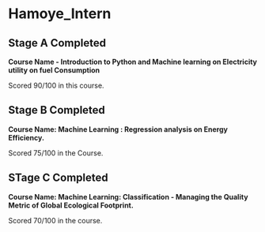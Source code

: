 # Hamoye_Intern
## Stage A Completed

**Course Name - Introduction to Python and Machine learning on Electricity utility on fuel Consumption**

Scored 90/100 in this course.

## Stage B Completed

**Course Name: Machine Learning : Regression analysis on Energy Efficiency.**

Scored 75/100 in the Course.

## STage C Completed 

**Course Name: Machine Learning: Classification - Managing the Quality Metric of Global Ecological Footprint.**

Scored 70/100 in the course.
